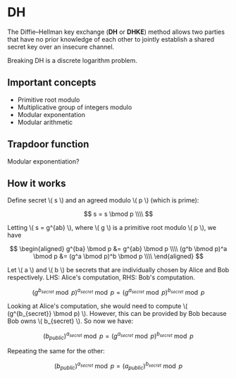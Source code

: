 # DH

The Diffie–Hellman key exchange (**DH** or **DHKE**) method allows two parties that have no prior knowledge of each other to jointly establish a shared secret key over an insecure channel.

Breaking DH is a discrete logarithm problem.

## Important concepts

* Primitive root modulo
* Multiplicative group of integers modulo
* Modular exponentation
* Modular arithmetic

## Trapdoor function

Modular exponentiation?

## How it works

Define secret \\( s \\) and an agreed modulo \\( p \\) (which is prime):

$$
s = s \bmod p \\\\
$$

Letting \\( s = g^{ab} \\), where \\( g \\) is a primitive root modulo \\( p \\), we have

$$
\begin{aligned}
g^{ba} \bmod p &= g^{ab} \bmod p \\\\
(g^b \bmod p)^a \bmod p &= (g^a \bmod p)^b \bmod p \\\\
\end{aligned}
$$

Let \\( a \\) and \\( b \\) be secrets that are individually chosen by Alice and Bob respectively. LHS: Alice's computation, RHS: Bob's computation.

$$
(g^{b_{secret}} \bmod p)^{a_{secret}} \bmod p = (g^{a_{secret}} \bmod p)^{b_{secret}} \bmod p
$$

Looking at Alice's computation, she would need to compute \\( (g^{b_{secret}} \bmod p) \\). However, this can be provided by Bob because Bob owns \\( b_{secret} \\). So now we have:

$$
(b_{public})^{a_{secret}} \bmod p = (g^{a_{secret}} \bmod p)^{b_{secret}} \bmod p
$$

Repeating the same for the other:

$$
(b_{public})^{a_{secret}} \bmod p = (a_{public})^{b_{secret}} \bmod p
$$
